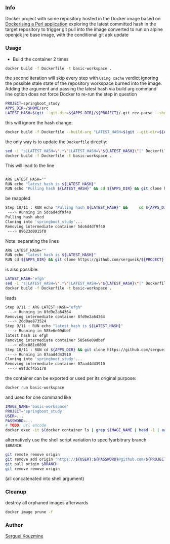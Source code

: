 ### Info

Docker project with some repository hosted in the Docker image based on [Dockerising a Perl application](https://robn.io/docker-perl/) exploring the latest committed hash in the target repository to trigger git pull into the image converted to run on alpine openjdk jre base image, with the conditional git apk update

### Usage

* Build the container 2 times
```sh
docker build -f Dockerfile -t basic-workspace .
```
the second iteration will skip every step with `Using cache` verdict ignoring the possible stale state of the repository workspace burned into the image.
Adding the argument and passing the latest hash via build arg command line option does not force Docker to re-run the step in question

```sh
PROJECT=springboot_study
APPS_DIR=/$HOME/src
LATEST_HASH=$(git --git-dir=${APPS_DIR}/${PROJECT}/.git rev-parse --short HEAD)
```
this will ignore the hash change:
```sh
docker build -f Dockerfile --build-arg "LATEST_HASH=$(git --git-dir=${APPS_DIR}/${PROJECT}/.git rev-parse --short HEAD)" -t basic-workspace .
```

the only way is to update the `Dockerfile` directly:
```sh
sed -i "s|LATEST_HASH=\".*\"|LATEST_HASH=\"${LATEST_HASH}\"|" Dockerfile
docker build -f Dockerfile -t basic-workspace .
```
This will lead to the line

```sh

ARG LATEST_HASH=""
RUN echo "latest hash is ${LATEST_HASH}"
RUN echo "Pulling hash ${LATEST_HASH}" && cd ${APPS_DIR} && git clone https://github.com/sergueik/${PROJECT}
```
be reappled
```sh
Step 10/11 : RUN echo "Pulling hash ${LATEST_HASH}" &&     cd ${APPS_DIR} &&     git clone https://github.com/sergueik/${PROJECT}
 ---> Running in 5dc6d4df9f40
Pulling hash abcd
Cloning into 'springboot_study'...
Removing intermediate container 5dc6d4df9f40
 ---> 89623d0015f0
```
Note: separating the lines
```sh
ARG LATEST_HASH=""
RUN echo "latest hash is ${LATEST_HASH}"
RUN cd ${APPS_DIR} && git clone https://github.com/sergueik/${PROJECT}
```

is also possible:
```sh
LATEST_HASH='efgh'
sed -i "s|LATEST_HASH=\".*\"|LATEST_HASH=\"${LATEST_HASH}\"|" Dockerfile
docker build -f Dockerfile -t basic-workspace .
```
leads
```sh
Step 8/11 : ARG LATEST_HASH="efgh"
 ---> Running in 8fd9e2a64364
Removing intermediate container 8fd9e2a64364
 ---> 26d0ae873524
Step 9/11 : RUN echo "latest hash is ${LATEST_HASH}"
 ---> Running in 585e6e09dbef
latest hash is efgh
Removing intermediate container 585e6e09dbef
 ---> e8bc081e0890
Step 10/11 : RUN cd ${APPS_DIR} && git clone https://github.com/sergueik/${PROJECT}
 ---> Running in 07aad4d43910
Cloning into 'springboot_study'...
Removing intermediate container 07aad4d43910
 ---> e8fdcf455178
```
the container can be exported or used per its original purpose:

```sh
docker run basic-workspace
```

and used for one command like
```sh
IMAGE_NAME='basic-workspace'
PROJECT='springboot_study'
USER=...
PASSWORD=...
# TODO: url encode
docker exec -it $(docker container ls | grep $IMAGE_NAME | head -1 | awk '{print $1}') sh -c "cd /opt/apps/$PROJECT ; git pull https://${USER}:${PASSWORD}@github.com/${PROJECT}"
```
alternatively use the shell script variation to specifyarbitrary branch `$BRANCH`:
```sh
git remote remove origin
git remove add origin "https://${USER}:${PASSWORD}@github.com/${PROJECT}"
git pull origin $BRANCH
git remove remove origin
```
(all concatenated into shell argument) 

### Cleanup
destroy all orphaned images afterwards
```sh
docker image prune -f
```

### Author
[Serguei Kouzmine](kouzmine_serguei@yahoo.com)

